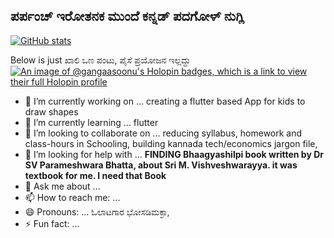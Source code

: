 ## ಪರ್ಪಂಚ್ ಇರೋತನಕ ಮುಂದೆ ಕನ್ನಡ್ ಪದಗೋಳ್ ನುಗ್ಲಿ

<!--
**gangaasoonu/gangaasoonu** is a ✨ _special_ ✨ repository because its `README.md` (this file) appears on your GitHub profile.


Here are some ideas to get you started:


[![Anurag's GitHub stats](https://github-readme-stats.vercel.app/api?username=anuraghazra)](https://github.com/anuraghazra/github-readme-stats)
-->
[![GitHub stats](https://github-readme-stats.vercel.app/api?username=gangaasoonu)](https://github.com/gangaasoonu/github-readme-stats)


Below is just ಖಾಲಿ ಒಣ ಪಂಟು, ಪೈಸೆ ಪ್ರಯೋಜನ ಇಲ್ಲದ್ದು
[![An image of @gangaasoonu's Holopin badges, which is a link to view their full Holopin profile](https://holopin.me/gangaasoonu)](https://holopin.io/@gangaasoonu)

- 🔭 I’m currently working on ... creating a flutter based App for kids to draw shapes
- 🌱 I’m currently learning ... flutter
- 👯 I’m looking to collaborate on ... reducing syllabus, homework and class-hours in Schooling, building kannada tech/economics jargon file, 
- 🤔 I’m looking for help with ...  **FINDING Bhaagyashilpi book written by Dr SV Parameshwara Bhatta, about Sri M. Vishveshwarayya. it was textbook for me. I need that Book**
- 💬 Ask me about ... 
- 📫 How to reach me: ...
- 😄 Pronouns: ... ಓಲಾಟಗಾರ ಭೋಸಡಿಮಕ್ಳಾ, 
- ⚡ Fun fact: ... 
